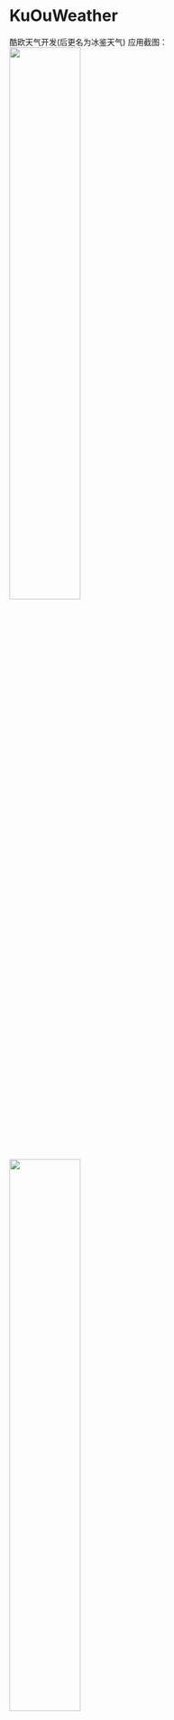 # KuOuWeather
酷欧天气开发(后更名为冰鉴天气)
应用截图：
<img src="http://img.blog.csdn.net/20161224151352995?watermark/2/text/aHR0cDovL2Jsb2cuY3Nkbi5uZXQvYmluZ2ppYW5JVA==/font/5a6L5L2T/fontsize/400/fill/I0JBQkFCMA==/dissolve/70/gravity/SouthEast" width = "50%" height = "50%" align=center />

<img src="http://img.blog.csdn.net/20161224151411079?watermark/2/text/aHR0cDovL2Jsb2cuY3Nkbi5uZXQvYmluZ2ppYW5JVA==/font/5a6L5L2T/fontsize/400/fill/I0JBQkFCMA==/dissolve/70/gravity/SouthEast" width = "50%" height = "50%" align=center />

<img src="http://img.blog.csdn.net/20161224151411079?watermark/2/text/aHR0cDovL2Jsb2cuY3Nkbi5uZXQvYmluZ2ppYW5JVA==/font/5a6L5L2T/fontsize/400/fill/I0JBQkFCMA==/dissolve/70/gravity/SouthEast" width = "50%" height = "50%" align=center />

<img src="http://img.blog.csdn.net/20161224151433079?watermark/2/text/aHR0cDovL2Jsb2cuY3Nkbi5uZXQvYmluZ2ppYW5JVA==/font/5a6L5L2T/fontsize/400/fill/I0JBQkFCMA==/dissolve/70/gravity/SouthEast" width = "50%" height = "50%" align=center />

<img src="http://img.blog.csdn.net/20161224151449689?watermark/2/text/aHR0cDovL2Jsb2cuY3Nkbi5uZXQvYmluZ2ppYW5JVA==/font/5a6L5L2T/fontsize/400/fill/I0JBQkFCMA==/dissolve/70/gravity/SouthEast" width = "50%" height = "50%" align=center />

2016-09-13
新增数据库帮助类，以及各表对应的实体类

2016-09-14
新增自定义网络请求类，以及处理服务器返回数据及保存工具类

2016-09-14
新增省、市、县三级数据显示，界面及基本逻辑完成

2016-09-17
新增天气首页界面，增加网络请求数据json解析及存储解析出的天气信息解析工具类

2016-09-17 23:44
新增网络请求天气数据及数据显示，调整天气信息显示首页布局

2016-09-18
新增未来四天天气信息显示，当天生活建议显示，增加手动切换城市功能，优化界面显示

2016-09-19
新增天气页面菜单，新增手动更新天气功能和后台自动更新天气功能，修改应用图标，修改应用名称为冰鉴天气，在百度开放平台和小米开放平台申请上线

2016-09-20
新增天气图片随天气状况进行改变功能，加入小米自动更新功能和小米后台简单统计功能

2016-09-23
修改菜单弹出动画，增加天气桌面小组件

新增：社会化分享功能、小米统计、下拉刷新天气
